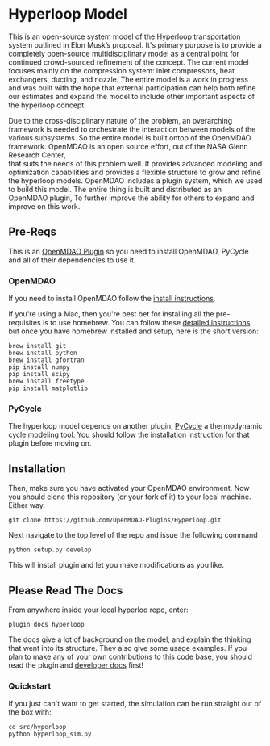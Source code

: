 
# Hyperloop Model


This is an open-source system model of the Hyperloop transportation 
system outlined in Elon Musk’s proposal. It's primary 
purpose is to provide a completely open-source multidisciplinary model 
as a central point for continued crowd-sourced refinement of the concept. 
The current model focuses mainly on the compression system: inlet compressors, 
heat exchangers, ducting, and nozzle. The entire model is a work in progress 
and was built with the hope that external participation can help both 
refine our estimates and expand the model to include other important 
aspects of the hyperloop concept.

Due to the cross-disciplinary nature of the problem, an overarching framework is 
needed to orchestrate the interaction between models of the various subsystems. So 
the entire model is built ontop of the OpenMDAO framework. 
OpenMDAO is an open source effort, out of the NASA Glenn Research Center,  
that suits the needs of this problem well. It provides advanced modeling and optimization 
capabilities and provides a flexible structure to grow and refine the hyperloop models. 
OpenMDAO includes a plugin system, which we used to build this model. The entire thing is built 
and distributed as an OpenMDAO plugin, To further improve the ability for others to expand and improve on this work. 


## Pre-Reqs

This is an [OpenMDAO Plugin](http://openmdao.org/) so you need to install OpenMDAO, PyCycle and all of their dependencies to use it.

### OpenMDAO

If you need to install OpenMDAO follow the [install instructions](http://openmdao.org/docs/getting-started/index.html). 

If you're using a Mac, then you're best bet for installing all the pre-requisites is to use 
homebrew. You can follow these [detailed instructions](http://www.lowindata.com/2013/installing-scientific-python-on-mac-os-x/)
but once you have homebrew installed and setup, here is the short version: 

```
brew install git
brew install python
brew install gfortran
pip install numpy
pip install scipy
brew install freetype
pip install matplotlib
```

### PyCycle
The hyperloop model depends on another plugin, [PyCycle](https://github.com/OpenMDAO-Plugins/pyCycle) a thermodynamic cycle modeling tool.
You should follow the installation instruction for that plugin before moving on.  


## Installation
Then, make sure you have activated your OpenMDAO environment. Now you should clone this 
repository (or your fork of it) to your local machine.  Either way. 

    git clone https://github.com/OpenMDAO-Plugins/Hyperloop.git

Next navigate to the top level of the repo and issue the following command 

    python setup.py develop

This will install plugin and let you make modifications as you like. 

## Please Read The Docs

From anywhere inside your local hyperloo repo, enter:

    plugin docs hyperloop

The docs give a lot of background on the model, and explain the thinking that went into its 
structure. They also give some usage examples. If you plan to make any of your own contributions
to this code base, you should read the plugin and [developer docs](http://openmdao.org/docs/dev-guide/index.html) first!

### Quickstart
If you just can't want to get started, the simulation can be run straight out of the box with:

    cd src/hyperloop
    python hyperloop_sim.py






